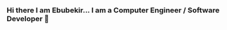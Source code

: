 ### Hi there I am Ebubekir... I am a Computer Engineer / Software Developer 👋

<!--
**ebubekirdgn/ebubekirdgn** is a ✨ _special_ ✨ repository because its `README.md` (this file) appears on your GitHub profile

# 📚 My Twitter Account
[@ebubekirdgn ](https://twitter.com/@ebubekirdgn)
